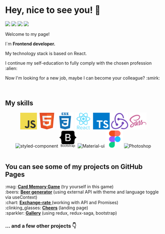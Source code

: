 
# Hey, nice to see you! 👋

<a href="mailto:sitnikova.olga.v@outlook.com" target="_blank"><img src="https://img.shields.io/badge/Email-0078D4?style=for-the-badge&logo=microsoft-outlook&logoColor=white" height="30"/></a>
<a href="https://t.me/olga_sitnikova" target="_blank"><img src="https://img.shields.io/badge/Telegram-2CA5E0?style=for-the-badge&logo=telegram&logoColor=white" height="30"/></a>
<a href="https://www.linkedin.com/in/olga-sitnikova-a331a3230/" target="_blank"><img src="https://img.shields.io/badge/LinkedIn-0077B5?style=for-the-badge&logo=linkedin&logoColor=white" height="30"/></a>
<a href="https://www.instagram.com/sitnikovaolga_/" target="_blank"><img src="https://img.shields.io/badge/Instagram-E4405F?style=for-the-badge&logo=instagram&logoColor=white" height="30"/></a>


<p>Welcome to my page!</p>
<p>I`m <b>Frontend developer.</b></p>
<p>My technology stack is based on React. </p>
<p>I continue my self-education to fully comply with the chosen profession :alien: </p>
<p></p>
<p>Now I'm looking for a new job, maybe I can become your colleague? :smirk: </p>

</br>

  
## My skills

<div align="center">
<img src="https://github.com/devicons/devicon/blob/master/icons/javascript/javascript-original.svg" title="JavaScript" alt="JavaScript" width="55" height="55"/>
<img src="https://github.com/devicons/devicon/blob/master/icons/html5/html5-original.svg" title="HTML5" alt="HTML" width="55" height="55"/>
<img src="https://github.com/devicons/devicon/blob/master/icons/css3/css3-plain-wordmark.svg"  title="CSS3" alt="CSS" width="55" height="55"/>
<img src="https://github.com/devicons/devicon/blob/master/icons/react/react-original-wordmark.svg" title="React" alt="React" width="55" height="55"/>
<img src="https://github.com/devicons/devicon/blob/master/icons/typescript/typescript-original.svg" title="TypeScript " alt="TypeScript" width="55" height="55"/>
<img src="https://github.com/devicons/devicon/blob/master/icons/redux/redux-original.svg" title="Redux" alt="Redux" width="55" height="55"/>
<img src="https://raw.githubusercontent.com/devicons/devicon/master/icons/sass/sass-original.svg" title="SASS" alt="SASS" width="55" height="55"/>
<img src="https://alley.co/wp-content/uploads/2021/01/atom.png" title="styled-component" alt="styled-component" width="55" height="55"/>
<img src="https://raw.githubusercontent.com/devicons/devicon/master/icons/bootstrap/bootstrap-plain-wordmark.svg" title="Bootstrap" alt="Bootstrap" width="55" height="55"/>
<img src="https://v4.material-ui.com/static/logo.png" title="Material-ui" alt="Material-ui" width="55" height="55"/>
<img src="https://raw.githubusercontent.com/devicons/devicon/master/icons/figma/figma-original.svg" title="Figma" alt="Figma" width="55" height="55"/>
<img src="https://upload.wikimedia.org/wikipedia/commons/thumb/a/af/Adobe_Photoshop_CC_icon.svg/512px-Adobe_Photoshop_CC_icon.svg.png" title="Photoshop " alt="Photoshop" width="55" height="55"/>
</div>

</br>

## You can see some of my projects on GitHub Pages

<div> :mag:  <b> <a href="https://olyathecute.github.io/CardMemoryGame/" target="_blank">Card Memory Game</a>  </b>(try yourself in this game) </div>
<div> :beers:  <b> <a href="https://olyathecute.github.io/Beer-generator/" target="_blank">Beer generator</a>  </b>(using external API with theme and language toggle via useContext) </div>
<div> :chart: <b>  <a href="https://olyathecute.github.io/Exchange-rate/" target="_blank">Exchange-rate </a></b> (working with API and Promises)</div>
<div> :clinking_glasses:  <b> <a href="https://olyathecute.github.io/Cheers/" target="_blank">Cheers</a>  </b>(landing page)</div>
<div> :sparkler:  <b> <a href="https://olyathecute.github.io/Gallery/" target="_blank">Gallery</a>  </b>(using redux, redux-saga, bootstrap)</div>

### ... and a few other projects 👇


